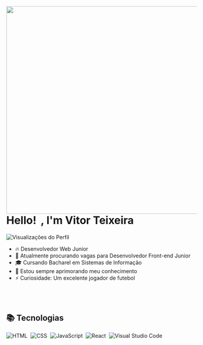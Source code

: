 <img align="right" height="550em" src="https://raw.githubusercontent.com/gist/vtrteixeira/7583e968390068f2d4d6f562bc989cc7/raw/a1af3f9612fd540b204572f4d77347ca50367d2c/githubcard.svg"/>
<h1 align="left">Hello! <img src="https://raw.githubusercontent.com/kaueMarques/kaueMarques/master/hi.gif" width="5px"/>, I'm Vitor Teixeira</h1>
<p align="left"><img src="https://komarev.com/ghpvc/?username=teixeiravtr&color=blue" alt="Visualizações do Perfil"/></p>

- 🔥 Desenvolvedor Web Junior
- 🔭 Atualmente procurando vagas para Desenvolvedor Front-end Junior
- 🎓 Cursando Bacharel em Sistemas de Informação
- 🌱 Estou sempre aprimorando meu conhecimento
- ⚡ Curiosidade: Um excelente jogador de futebol

<br> <br>

## 📚 Tecnologias

![HTML](https://img.shields.io/badge/-HTML-05122A?style=flat&logo=HTML5)&nbsp;
![CSS](https://img.shields.io/badge/-CSS-05122A?style=flat&logo=CSS3&logoColor=1572B6)&nbsp;
![JavaScript](https://img.shields.io/badge/-JavaScript-05122A?style=flat&logo=JavaScript)&nbsp;
![React](https://img.shields.io/badge/-React-05122A?style=flat&logo=React)&nbsp;
![Visual Studio Code](https://img.shields.io/badge/-Visual%20Studio%20Code-05122A?style=flat&logo=visual-studio-code&logoColor=007ACC)&nbsp;

<!--
**vtrteixeira/vtrteixeira** is a ✨ _special_ ✨ repository because its `README.md` (this file) appears on your GitHub profile.

Here are some ideas to get you started:

- 🔭 I’m currently working on ...
- 🌱 I’m currently learning ...
- 👯 I’m looking to collaborate on ...
- 🤔 I’m looking for help with ...
- 💬 Ask me about ...
- 📫 How to reach me: ...
- 😄 Pronouns: ...
- ⚡ Fun fact: ...
-->
